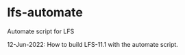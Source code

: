 # lfs-automate
Automate script for LFS

12-Jun-2022: How to build LFS-11.1 with the automate script.
